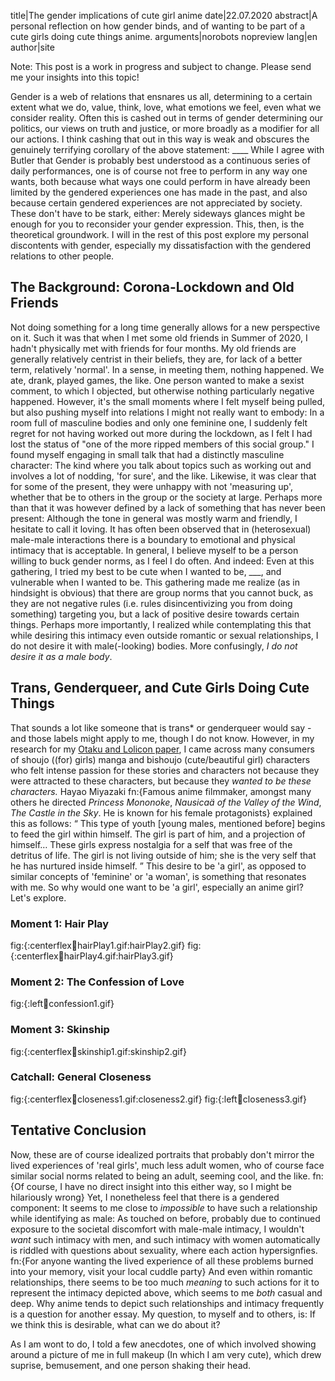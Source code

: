 title|The gender implications of cute girl anime
date|22.07.2020
abstract|A personal reflection on how gender binds, and of wanting to be part of a cute girls doing cute things anime.
arguments|norobots nopreview
lang|en
author|site

Note: This post is a work in progress and subject to change. Please send me your insights into this topic!

Gender is a web of relations that ensnares us all, determining to a certain extent what we do, value, think, love, what emotions we feel, even what we consider reality. Often this is cashed out in terms of gender determining our politics, our views on truth and justice, or more broadly as a modifier for all our actions. I think cashing that out in this way is weak and obscures the genuinely terrifying corollary of the above statement: ____ While I agree with Butler that Gender is probably best understood as a continuous series of daily performances, one is of course not free to perform in any way one wants, both because what ways one could perform in have already been limited by the gendered experiences one has made in the past, and also because certain gendered experiences are not appreciated by society. These don't have to be stark, either: Merely sideways glances might be enough for you to reconsider your gender expression. This, then, is the theoretical groundwork. I will in the rest of this post explore my personal discontents with gender, especially my dissatisfaction with the gendered relations to other people.

## The Background: Corona-Lockdown and Old Friends

Not doing something for a long time generally allows for a new perspective on it. Such it was that when I met some old friends in Summer of 2020, I hadn't physically met with friends for four months. My old friends are generally relatively centrist in their beliefs, they are, for lack of a better term, relatively 'normal'. In a sense, in meeting them, nothing happened. We ate, drank, played games, the like. One person wanted to make a sexist comment, to which I objected, but otherwise nothing particularly negative happened. However, it's the small moments where I felt myself being pulled, but also pushing myself into relations I might not really want to embody: In a room full of masculine bodies and only one feminine one, I suddenly felt regret for not having worked out more during the lockdown, as I felt I had lost the status of "one of the more ripped members of this social group." I found myself engaging in small talk that had a distinctly masculine character: The kind where you talk about topics such as working out and involves a lot of nodding, 'for sure', and the like. Likewise, it was clear that for some of the present, they were unhappy with not 'measuring up', whether that be to others in the group or the society at large. Perhaps more than that it was however defined by a lack of something that has never been present: Although the tone in general was mostly warm and friendly, I hesitate to call it loving. It has often been observed that in (heterosexual) male-male interactions there is a boundary to emotional and physical intimacy that is acceptable. In general, I believe myself to be a person willing to buck gender norms, as I feel I do often. And indeed: Even at this gathering, I tried my best to be cute when I wanted to be, ___, and vulnerable when I wanted to be. This gathering made me realize (as in hindsight is obvious) that there are group norms that you cannot buck, as they are not negative rules (i.e. rules disincentivizing you from doing something) targeting you, but a lack of positive desire towards certain things. Perhaps more importantly, I realized while contemplating this that while desiring this intimacy even outside romantic or sexual relationships, I do not desire it with male(-looking) bodies. More confusingly, *I do not desire it as a male body*.

## Trans, Genderqueer, and Cute Girls Doing Cute Things

That sounds a lot like someone that is trans\* or genderqueer would say - and those labels might apply to me, though I do not know. However, in my research for my [Otaku and Lolicon paper](2020-06-29-japan-otaku-patriarchy.html), I came across many consumers of shoujo ((for) girls) manga and bishoujo (cute/beautiful girl) characters who felt intense passion for these stories and characters not because they were attracted to these characters, but because they *wanted to be these characters.* Hayao Miyazaki fn:{Famous anime filmmaker, amongst many others he directed *Princess Mononoke*, *Nausicaä of the Valley of the Wind*, *The Castle in the Sky*. He is known for his female protagonists} explained this as follows: <q> This type of youth [young males, mentioned before] begins to feed the girl within himself. The girl is part of him, and a projection of himself… These girls express nostalgia for a self that was free of the detritus of life. The girl is not living outside of him; she is the very self that he has nurtured inside himself. </q> This desire to be 'a girl', as opposed to similar concepts of 'feminine' or 'a woman', is something that resonates with me. So why would one want to be 'a girl', especially an anime girl? Let's explore.

### Moment 1: Hair Play

fig:{:centerflex:100:hairPlay1.gif:hairPlay2.gif}
fig:{:centerflex:100:hairPlay4.gif:hairPlay3.gif}

### Moment 2: The Confession of Love

fig:{:left:100:confession1.gif}

### Moment 3: Skinship

fig:{:centerflex:100:skinship1.gif:skinship2.gif}

### Catchall: General Closeness

fig:{:centerflex:100:closeness1.gif:closeness2.gif} fig:{:left:100:closeness3.gif}

## Tentative Conclusion

Now, these are of course idealized portraits that probably don't mirror the lived experiences of 'real girls', much less adult women, who of course face similar social norms related to being an adult, seeming cool, and the like. fn:{Of course, I have no direct insight into this either way, so I might be hilariously wrong} Yet, I nonetheless feel that there is a gendered component: It seems to me close to *impossible* to have such a relationship while identifying as male: As touched on before, probably due to continued exposure to the societal discomfort with male-male intimacy, I wouldn't *want* such intimacy with men, and such intimacy with women automatically is riddled with questions about sexuality, where each action hypersignfies. fn:{For anyone wanting the lived experience of all these problems burned into your memory, visit your local cuddle party} And even within romantic relationships, there seems to be too much *meaning* to such actions for it to represent the intimacy depicted above, which seems to me *both* casual and deep. Why anime tends to depict such relationships and intimacy frequently is a question for another essay. My question, to myself and to others, is: If we think this is desirable, what can we do about it?

 As I am wont to do, I told a few anecdotes, one of which involved showing around a picture of me in full makeup (In which I am very cute), which drew suprise, bemusement, and one person shaking their head.
